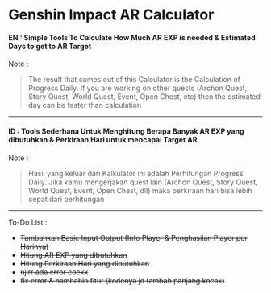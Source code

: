 # Genshin Impact AR Calculator

#### EN : Simple Tools To Calculate How Much AR EXP is needed & Estimated Days to get to AR Target

Note :
> The result that comes out of this Calculator is the Calculation of Progress Daily. If you are working on other quests (Archon Quest, Story Quest, World Quest, Event, Open Chest, etc) then the estimated day can be faster than calculation
---
#### ID : Tools Sederhana Untuk Menghitung Berapa Banyak AR EXP yang dibutuhkan & Perkiraan Hari untuk mencapai Target AR
Note :
> Hasil yang keluar dari Kalkulator ini adalah Perhitungan Progress Daily. Jika kamu mengerjakan quest lain (Archon Quest, Story Quest, World Quest, Event, Open Chest, dll) maka perkiraan hari bisa lebih cepat dari perhitungan
---

To-Do List :
- ~~Tambahkan Basic Input Output (Info Player & Penghasilan Player per Harinya)~~
- ~~Hitung AR EXP yang dibutuhkan~~
- ~~Hitung Perkiraan Hari yang dibutuhkan~~
- ~~njirr ada error coekk~~
- ~~fix error & nambahin fitur (kodenya jd tambah panjang kocak)~~
